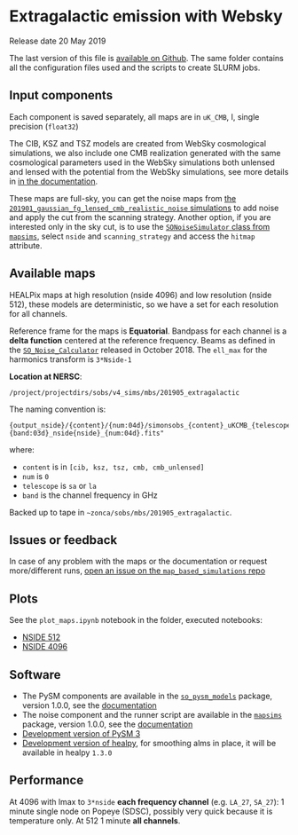 Extragalactic emission with Websky
==================================

Release date 20 May 2019

The last version of this file is [available on Github](https://github.com/simonsobs/map_based_simulations/tree/master/201905_extragalactic).
The same folder contains all the configuration files used and the scripts to create SLURM jobs.

## Input components

Each component is saved separately, all maps are in `uK_CMB`, I, single precision (`float32`)

The CIB, KSZ and TSZ models are created from WebSky cosmological simulations, 
we also include one CMB realization generated with the same cosmological parameters used in the WebSky simulations both unlensed and lensed with the potential from the WebSky simulations,
see more details in [in the documentation](https://so-pysm-models.readthedocs.io/en/latest/models.html#websky).

These maps are full-sky, you can get the noise maps from [the `201901_gaussian_fg_lensed_cmb_realistic_noise` simulations](https://github.com/simonsobs/map_based_simulations/tree/master/201901_gaussian_fg_lensed_cmb_realistic_noise) to add noise and apply the cut from the scanning strategy.
Another option, if you are interested only in the sky cut, is to use the [`SONoiseSimulator` class from `mapsims`](https://mapsims.readthedocs.io/en/latest/api/mapsims.SONoiseSimulator.html#mapsims.SONoiseSimulator), select `nside` and `scanning_strategy` and access the `hitmap` attribute.

## Available maps

HEALPix maps at high resolution (nside 4096) and low resolution (nside 512), these models are deterministic, so we have
a set for each resolution for all channels.

Reference frame for the maps is **Equatorial**.
Bandpass for each channel is a **delta function** centered at the reference frequency.
Beams as defined in the [`SO_Noise_Calculator`](https://github.com/simonsobs/mapsims/blob/master/mapsims/SO_Noise_Calculator_Public_20180822.py) released in October 2018.
The `ell_max` for the harmonics transform is `3*Nside-1`

**Location at NERSC**:

    /project/projectdirs/sobs/v4_sims/mbs/201905_extragalactic

The naming convention is:

    {output_nside}/{content}/{num:04d}/simonsobs_{content}_uKCMB_{telescope}{band:03d}_nside{nside}_{num:04d}.fits"

where:

* `content` is in `[cib, ksz, tsz, cmb, cmb_unlensed]`
* `num` is `0`
* `telescope` is `sa` or `la`
* `band` is the channel frequency in GHz

Backed up to tape in `~zonca/sobs/mbs/201905_extragalactic`.

## Issues or feedback

In case of any problem with the maps or the documentation or request more/different runs, [open an issue on the `map_based_simulations` repo](https://github.com/simonsobs/map_based_simulations/issues)

## Plots

See the `plot_maps.ipynb` notebook in the folder, executed notebooks:

* [NSIDE 512](https://gist.github.com/71617c6a4c25191fa694375fe95672c6)
* [NSIDE 4096](https://gist.github.com/45f2ca0d26fb2cfd2dd67b38298b2618)

## Software

* The PySM components are available in the [`so_pysm_models`](https://github.com/simonsobs/so_pysm_models) package, version 1.0.0, see the [documentation](https://so-pysm-models.readthedocs.io/en/latest)
* The noise component and the runner script are available in the [`mapsims`](https://github.com/simonsobs/mapsims) package, version 1.0.0, see the [documentation](https://mapsims.readthedocs.io/en/latest)
* [Development version of PySM 3](https://github.com/healpy/pysm)
* [Development version of healpy](https://github.com/healpy/healpy), for smoothing alms in place, it will be available in healpy `1.3.0`

## Performance

At 4096 with lmax to `3*nside` **each frequency channel** (e.g. `LA_27`, `SA_27`): 1 minute  single node on Popeye (SDSC), possibly very quick because it is temperature only. At 512 1 minute **all channels**.
